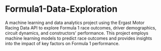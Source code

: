 # Formula1-Data-Exploration
A machine learning and data analytics project using the Ergast Motor Racing Data API to explore Formula 1 race outcomes, driver demographics, circuit dynamics, and constructors' performance. This project employs machine learning models to predict race outcomes and provides insights into the impact of key factors on Formula 1 performance.
